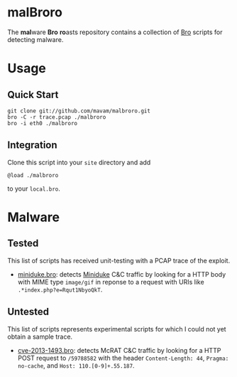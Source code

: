 malBroro
========

The **mal**ware **Bro** **ro**asts repository contains a collection of
[Bro](http://www.bro-ids.org) scripts for detecting malware.

Usage
=====

Quick Start
-----------

    git clone git://github.com/mavam/malbroro.git
    bro -C -r trace.pcap ./malbroro
    bro -i eth0 ./malbroro

Integration
-----------

Clone this script into your `site` directory and add

    @load ./malbroro

to your `local.bro`.

Malware
=======

Tested
------

This list of scripts has received unit-testing with a PCAP trace of the
exploit.

- [miniduke.bro](miniduke.bro): detects [Miniduke](http://t.co/9r7olW2mz4) C&C
  traffic by looking for a HTTP body with MIME type `image/gif` in reponse to a
  request with URIs like `.*index.php?e=Rqut1NbyoQkT`.

Untested
--------

This list of scripts represents experimental scripts for which I could not
yet obtain a sample trace.

- [cve-2013-1493.bro](cve-2013-1493.bro): detects McRAT C&C traffic by looking
  for a HTTP POST request to `/59788582` with the header `Content-Length: 44`,
  `Pragma: no-cache`, and `Host: 110.[0-9]+.55.187`.
